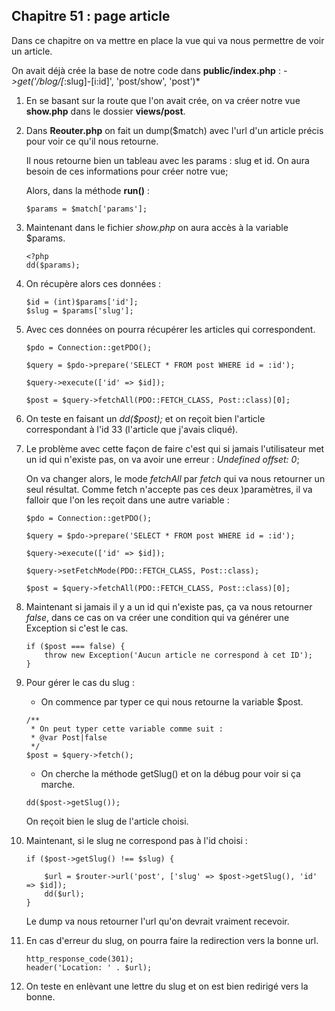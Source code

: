 ## Chapitre 51 : page article

Dans ce chapitre on va mettre en place la vue qui va nous permettre de voir un article.

On avait déjà crée la base de notre code dans **public/index.php** : *->get('/blog/[*:slug]-[i:id]', 'post/show', 'post')*

1. En se basant sur la route que l'on avait crée, on va créer notre vue **show.php** dans le dossier **views/post**.

2. Dans **Reouter.php** on fait un dump($match) avec l'url d'un article précis pour voir ce qu'il nous retourne. 

    Il nous retourne bien un tableau avec les params : slug et id. On aura besoin de ces informations pour créer notre vue;

    Alors, dans la méthode **run()** :

    ```
    $params = $match['params'];
    ```

3. Maintenant dans le fichier *show.php* on aura accès à la variable $params.

    ```
    <?php
    dd($params);
    ```

3. On récupère alors ces données :

    ```
    $id = (int)$params['id'];
    $slug = $params['slug'];
    ```

4. Avec ces données on pourra récupérer les articles qui correspondent.

    ```
    $pdo = Connection::getPDO();
    
    $query = $pdo->prepare('SELECT * FROM post WHERE id = :id');
    
    $query->execute(['id' => $id]);

    $post = $query->fetchAll(PDO::FETCH_CLASS, Post::class)[0];
    ```

5. On teste en faisant un *dd($post);* et on reçoit bien l'article correspondant à l'id 33 (l'article que j'avais cliqué).

6. Le problème avec cette façon de faire c'est qui si jamais l'utilisateur met un id qui n'existe pas, on va avoir une erreur : *Undefined offset: 0*;

    On va changer alors, le mode *fetchAll* par *fetch* qui va nous retourner un seul résultat. Comme fetch n'accepte pas ces deux )paramètres, il va falloir que l'on les reçoit dans une autre variable :


    ```
    $pdo = Connection::getPDO();
    
    $query = $pdo->prepare('SELECT * FROM post WHERE id = :id');
    
    $query->execute(['id' => $id]);

    $query->setFetchMode(PDO::FETCH_CLASS, Post::class);

    $post = $query->fetchAll(PDO::FETCH_CLASS, Post::class)[0];
    ```

7. Maintenant si jamais il y a un id qui n'existe pas, ça va nous retourner *false*, dans ce cas on va créer une condition qui va générer une Exception si c'est le cas.

    ```
    if ($post === false) {
        throw new Exception('Aucun article ne correspond à cet ID');
    }
    ```

8. Pour gérer le cas du slug :

    - On commence par typer ce qui nous retourne la variable $post. 

    ```
    /**
     * On peut typer cette variable comme suit :
     * @var Post|false
     */
    $post = $query->fetch();
    ```

    - On cherche la méthode getSlug() et on la débug pour voir si ça marche.

    ```
    dd($post->getSlug());
    ```

    On reçoit bien le slug de l'article choisi.

9. Maintenant, si le slug ne correspond pas à l'id choisi :

    ```
    if ($post->getSlug() !== $slug) {
        
        $url = $router->url('post', ['slug' => $post->getSlug(), 'id' => $id]);
        dd($url);
    }
    ```

    Le dump va nous retourner l'url qu'on devrait vraiment recevoir.

10. En cas d'erreur du slug, on pourra faire la redirection vers la bonne url.

    ```
    http_response_code(301);
    header('Location: ' . $url);
    ```

11. On teste en enlèvant une lettre du slug et on est bien redirigé vers la bonne.






